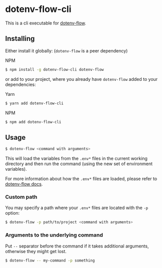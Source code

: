 # dotenv-flow-cli

This is a cli executable for [dotenv-flow](https://github.com/kerimdzhanov/dotenv-flow). 

## Installing

Either install it globally: (`dotenv-flow` is a peer dependency)

NPM
```bash
$ npm install -g dotenv-flow-cli dotenv-flow
```

or add to your project, where you already have `dotenv-flow` added to your dependencies:

Yarn
```bash
$ yarn add dotenv-flow-cli
```

NPM
```bash
$ npm add dotenv-flow-cli
```

## Usage

```bash
$ dotenv-flow <command with arguments>
```

This will load the variables from the `.env*` files in the current working directory and then run the command (using the new set of environment variables).

For more information about how the `.env*` files are loaded, please refer to [dotenv-flow docs](https://github.com/kerimdzhanov/dotenv-flow).

### Custom path
You may specify a path where your `.env*` files are located with the `-p` option:
```bash
$ dotenv-flow -p path/to/project <command with arguments>
```

### Arguments to the underlying command
Put `--` separator before the command if it takes additional arguments, otherwise they might get lost. 

```bash
$ dotenv-flow -- my-command -p something
```
